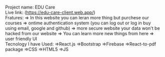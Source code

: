 Project name: EDU Care </br>
Live link: (https://edu-care-client.web.app/) </br>
Fratures: 
=> In this website you can leran more thing but purchese our courses
=> ontime authentication system (you can log out or log in buy using email, google and github)
=> more secure website your data won't be hacked from our website
=> You can learn more new things from here
=> user friendly UI
</br>
Tecnology I have Used:
=>React.js
=>Bootstrap
=>Firebase
=>React-to-pdf package
=>CSS
=>HTML5
=>JS